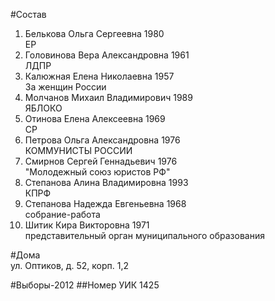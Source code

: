 #Состав
1. Белькова Ольга Сергеевна 1980   
    ЕР
2. Головинова Вера Александровна 1961   
    ЛДПР
3. Калюжная Елена Николаевна 1957   
    За женщин России
4. Молчанов Михаил Владимирович 1989   
    ЯБЛОКО
5. Отинова Елена Алексеевна 1969   
    СР
6. Петрова Ольга Александровна 1976   
    КОММУНИСТЫ РОССИИ
7. Смирнов Сергей Геннадьевич 1976   
    "Молодежный союз юристов РФ"
8. Степанова Алина Владимировна 1993   
    КПРФ
9. Степанова Надежда Евгеньевна 1968   
    собрание-работа
10. Шитик Кира Викторовна 1971   
    представительный орган муниципального образования

#Дома  
ул. Оптиков,  д. 52, корп. 1,2

#Выборы-2012
##Номер УИК
1425
